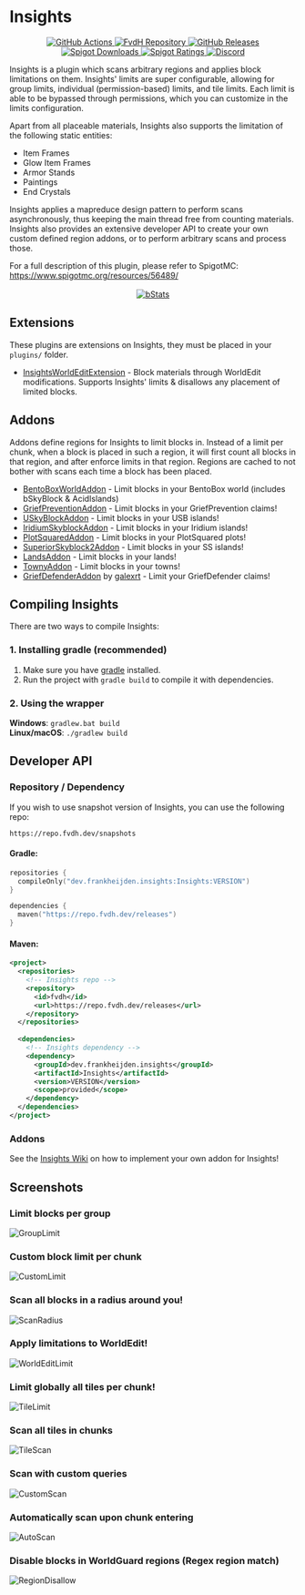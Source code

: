 # Insights
<div align="center">
  <a href="https://github.com/FrankHeijden/Insights/actions">
    <img alt="GitHub Actions" src="https://github.com/FrankHeijden/Insights/workflows/Java%20CI%20with%20Gradle/badge.svg?branch=main"/>
  </a>
  <a href="https://repo.fvdh.dev/#/releases/dev/frankheijden/insights/Insights">
    <img alt="FvdH Repository" src="https://repo.fvdh.dev/api/badge/latest/releases/dev/frankheijden/insights/Insights?color=40c14a&amp;name=fvdh-repository"/>
  </a>
  <a href="https://github.com/FrankHeijden/Insights/releases/latest">
    <img alt="GitHub Releases" src="https://img.shields.io/github/release/FrankHeijden/Insights.svg?label=GitHub%20Releases&color=40c14a"/>
  </a>
  <a href="https://www.spigotmc.org/resources/56489/">
    <img alt="Spigot Downloads" src="https://img.shields.io/badge/dynamic/json.svg?color=40c14a&label=Downloads%20%28SpigotMC%29&query=%24.downloads&url=https%3A%2F%2Fapi.spiget.org%2Fv2%2Fresources%2F56489"/>
  </a>
  <a href="https://www.spigotmc.org/resources/56489/">
    <img alt="Spigot Ratings" src="https://img.shields.io/badge/dynamic/json.svg?color=40c14a&label=Ratings%20%28SpigotMC%29&query=%24.rating.average&suffix=%20%2F%205&url=https%3A%2F%2Fapi.spiget.org%2Fv2%2Fresources%2F56489"/>
  </a>
  <a href="https://discord.gg/WJGvzue">
    <img alt="Discord" src="https://img.shields.io/discord/580773821745725452.svg?label=&logo=discord&logoColor=ffffff&color=7389D8&labelColor=6A7EC2"/>
  </a>
</div>

Insights is a plugin which scans arbitrary regions and applies block limitations on them. 
Insights' limits are super configurable, allowing for group limits, individual (permission-based) limits, and tile limits.
Each limit is able to be bypassed through permissions, which you can customize in the limits configuration.

Apart from all placeable materials, Insights also supports the limitation of the following static entities:
* Item Frames
* Glow Item Frames
* Armor Stands
* Paintings
* End Crystals

Insights applies a mapreduce design pattern to perform scans asynchronously,
thus keeping the main thread free from counting materials.
Insights also provides an extensive developer API to create your own custom defined region addons,
or to perform arbitrary scans and process those.

For a full description of this plugin, please refer to SpigotMC: https://www.spigotmc.org/resources/56489/

<div align="center" style="margin-top: 16px;">
  <a href="https://bstats.org/plugin/bukkit/Insights/7272">
    <img alt="bStats" src="https://bstats.org/signatures/bukkit/Insights.svg">
  </a>
</div>

## Extensions
These plugins are extensions on Insights, they must be placed in your `plugins/` folder.
* [InsightsWorldEditExtension](https://github.com/InsightsPlugin/InsightsWorldEditExtension) - Block materials through WorldEdit modifications.
  Supports Insights' limits & disallows any placement of limited blocks.

## Addons
Addons define regions for Insights to limit blocks in.
Instead of a limit per chunk, when a block is placed in such a region, it will first count all blocks in that region, and after enforce limits in that region.
Regions are cached to not bother with scans each time a block has been placed.
* [BentoBoxWorldAddon](https://github.com/InsightsPlugin/BentoBoxAddon/releases) - Limit blocks in your BentoBox world (includes bSkyBlock & AcidIslands)
* [GriefPreventionAddon](https://github.com/InsightsPlugin/GriefPreventionAddon/releases) - Limit blocks in your GriefPrevention claims!
* [USkyBlockAddon](https://github.com/InsightsPlugin/USkyBlockAddon/releases) - Limit blocks in your USB islands!
* [IridiumSkyblockAddon](https://github.com/InsightsPlugin/IridiumSkyblockAddon/releases) - Limit blocks in your Iridium islands!
* [PlotSquaredAddon](https://github.com/InsightsPlugin/PlotSquaredAddon/releases) - Limit blocks in your PlotSquared plots!
* [SuperiorSkyblock2Addon](https://github.com/InsightsPlugin/SuperiorSkyblock2Addon/releases) - Limit blocks in your SS islands!
* [LandsAddon](https://github.com/InsightsPlugin/LandsAddon/releases) - Limit blocks in your lands!
* [TownyAddon](https://github.com/InsightsPlugin/TownyAddon/releases) - Limit blocks in your towns!
* [GriefDefenderAddon](https://github.com/galexrt/InsightsGriefDefenderAddon/releases) by [galexrt](https://github.com/galexrt) - Limit your GriefDefender claims! 

## Compiling Insights
There are two ways to compile Insights:
### 1. Installing gradle (recommended)
1. Make sure you have [gradle](https://gradle.org/install/) installed.
2. Run the project with `gradle build` to compile it with dependencies.
### 2. Using the wrapper
**Windows**: `gradlew.bat build`
<br>
**Linux/macOS**: `./gradlew build`

## Developer API
### Repository / Dependency
If you wish to use snapshot version of Insights, you can use the following repo:
```
https://repo.fvdh.dev/snapshots
```

#### Gradle:
```kotlin
repositories {
  compileOnly("dev.frankheijden.insights:Insights:VERSION")
}

dependencies {
  maven("https://repo.fvdh.dev/releases")
}
```

#### Maven:
```xml
<project>
  <repositories>
    <!-- Insights repo -->
    <repository>
      <id>fvdh</id>
      <url>https://repo.fvdh.dev/releases</url>
    </repository>
  </repositories>
  
  <dependencies>
    <!-- Insights dependency -->
    <dependency>
      <groupId>dev.frankheijden.insights</groupId>
      <artifactId>Insights</artifactId>
      <version>VERSION</version>
      <scope>provided</scope>
    </dependency>
  </dependencies>
</project>
```

### Addons
See the [Insights Wiki](https://github.com/InsightsPlugin/Insights/wiki/Addon-API) on how to implement your own addon for Insights!

## Screenshots
### Limit blocks per group
![GroupLimit](screenshots/GroupLimit.png)
### Custom block limit per chunk
![CustomLimit](screenshots/CustomLimit.png)
### Scan all blocks in a radius around you!
![ScanRadius](screenshots/ScanRadius.png)
### Apply limitations to WorldEdit!
![WorldEditLimit](screenshots/WorldEditLimit.png)
### Limit globally all tiles per chunk!
![TileLimit](screenshots/TileLimit.png)
### Scan all tiles in chunks
![TileScan](screenshots/TileScan.png)
### Scan with custom queries
![CustomScan](screenshots/CustomScan.png)
### Automatically scan upon chunk entering
![AutoScan](screenshots/AutoScan.png)
### Disable blocks in WorldGuard regions (Regex region match)
![RegionDisallow](screenshots/RegionDisallow.png)
